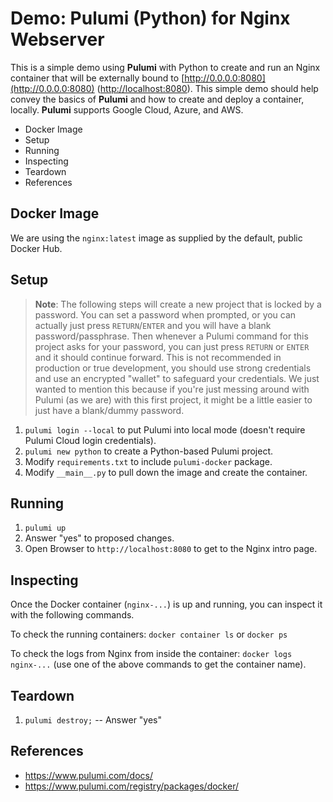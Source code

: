 # Demo: Pulumi (Python) for Nginx Webserver

This is a simple demo using __Pulumi__ with Python to create and run an Nginx container that will be externally bound to [http://0.0.0.0:8080](http://0.0.0.0:8080) ([http://localhost:8080](http://localhost:8080)). This simple demo should help convey the basics of __Pulumi__ and how to create and deploy a container, locally. __Pulumi__ supports Google Cloud, Azure, and AWS.

<!-- MarkdownTOC -->

- Docker Image
- Setup
- Running
- Inspecting
- Teardown
- References

<!-- /MarkdownTOC -->


## Docker Image

We are using the `nginx:latest` image as supplied by the default, public Docker Hub.

## Setup

> __Note__: The following steps will create a new project that is locked by a password. You can set a password when prompted, or you can actually just press `RETURN`/`ENTER` and you will have a blank password/passphrase. Then whenever a Pulumi command for this project asks for your password, you can just press `RETURN` or `ENTER` and it should continue forward. This is not recommended in production or true development, you should use strong credentials and use an encrypted "wallet" to safeguard your credentials. We just wanted to mention this because if you're just messing around with Pulumi (as we are) with this first project, it might be a little easier to just have a blank/dummy password.

1. `pulumi login --local` to put Pulumi into local mode (doesn't require Pulumi Cloud login credentials).
1. `pulumi new python` to create a Python-based Pulumi project.
1. Modify `requirements.txt` to include `pulumi-docker` package.
1. Modify `__main__.py` to pull down the image and create the container.

## Running

1. `pulumi up`
1. Answer "yes" to proposed changes.
1. Open Browser to `http://localhost:8080` to get to the Nginx intro page.

## Inspecting

Once the Docker container (`nginx-...`) is up and running, you can inspect it with the following commands.

To check the running containers: `docker container ls` or `docker ps`

To check the logs from Nginx from inside the container: `docker logs nginx-...` (use one of the above commands to get the container name).

## Teardown

1. `pulumi destroy;` -- Answer "yes"


## References

- https://www.pulumi.com/docs/
- https://www.pulumi.com/registry/packages/docker/
